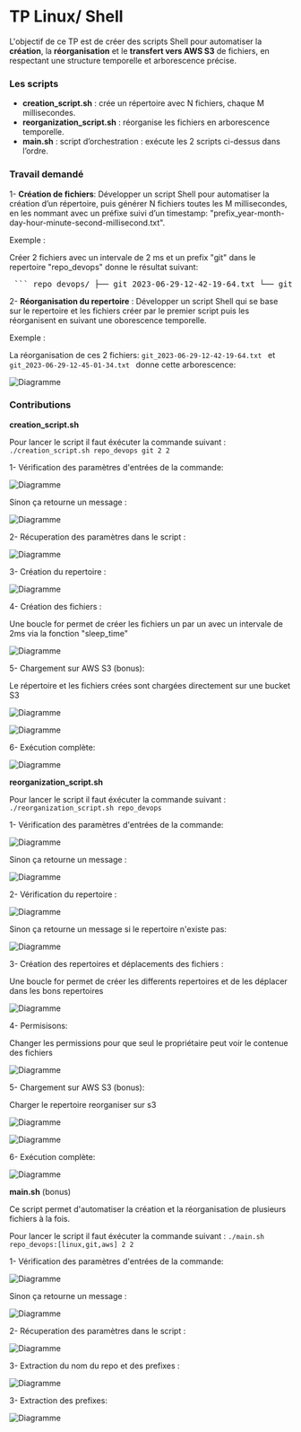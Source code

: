 # TP Linux/ Shell


L'objectif de ce TP est de créer des scripts Shell pour automatiser la **création**, la **réorganisation** et le **transfert vers AWS S3** de fichiers, en respectant une structure temporelle et arborescence précise.

### Les scripts

- **creation_script.sh** : crée un répertoire avec N fichiers, chaque M millisecondes.
- **reorganization_script.sh** : réorganise les fichiers en arborescence temporelle.
- **main.sh** : script d’orchestration : exécute les 2 scripts ci-dessus dans l’ordre.


### Travail demandé

 1- **Création de fichiers**: Développer un script Shell pour automatiser la création d’un répertoire, puis générer N fichiers toutes les M millisecondes, en les nommant avec un préfixe suivi d’un timestamp: "prefix_year-month-day-hour-minute-second-millisecond.txt".

 Exemple : 
 
 Créer 2 fichiers avec un intervale de 2 ms et un prefix "git" dans le repertoire "repo_devops" donne le résultat suivant:
 
 <pre> ``` repo_devops/ ├── git_2023-06-29-12-42-19-64.txt └── git_2023-06-29-12-45-01-34.txt ``` </pre>

 2- **Réorganisation du repertoire** : Développer un script Shell qui se base sur le repertoire et les fichiers créer par le premier script puis les réorganisent en suivant une oborescence temporelle.

 Exemple : 
 
 La réorganisation de ces 2 fichiers:  `git_2023-06-29-12-42-19-64.txt ` et  `git_2023-06-29-12-45-01-34.txt ` donne cette arborescence:

 ![Diagramme](images/arborescence.png)


### Contributions

**creation_script.sh**

Pour lancer le script il faut éxécuter la commande suivant : ```./creation_script.sh repo_devops git 2 2```

1- Vérification des paramètres  d'entrées de la commande:

 ![Diagramme](images/check.png)

 Sinon ça retourne un message :

 ![Diagramme](images/log_1.png)

 2- Récuperation des paramètres dans le script :

 ![Diagramme](images/params.png)

 3- Création du repertoire :

 ![Diagramme](images/repo.png)

  4- Création des fichiers :

  Une boucle for permet de créer les fichiers un par un avec un intervale de 2ms via la fonction "sleep_time"

 ![Diagramme](images/file_1.png)

 5- Chargement sur AWS S3 (bonus):

 Le répertoire et les fichiers crées sont chargées directement sur une bucket S3

 ![Diagramme](images/aws_1.png)

 ![Diagramme](images/aws_2.png)

 6- Exécution complète:

 ![Diagramme](images/execut_1.png)

 **reorganization_script.sh**

 Pour lancer le script il faut éxécuter la commande suivant : ```./reorganization_script.sh repo_devops```

 1- Vérification des paramètres  d'entrées de la commande:

 ![Diagramme](images/check_2.png)

 Sinon ça retourne un message :

 ![Diagramme](images/log_2.png)

 2- Vérification du repertoire :

 ![Diagramme](images/check_3.png)

 Sinon ça retourne un message si le repertoire n'existe pas:

 ![Diagramme](images/log_3.png)

 3- Création des repertoires et déplacements des fichiers :

  Une boucle for permet de créer les differents repertoires et de les déplacer dans les bons repertoires

 ![Diagramme](images/file_2.png)

 4- Permisisons:

 Changer les permissions pour que seul le propriétaire peut voir le contenue des fichiers

 ![Diagramme](images/permission.png)

  5- Chargement sur AWS S3 (bonus):

 Charger le repertoire reorganiser sur s3

 ![Diagramme](images/aws_3.png)

 ![Diagramme](images/aws_4.png)

  6- Exécution complète:

 ![Diagramme](images/execut_2.png)

 **main.sh** (bonus)

 Ce script permet d'automatiser la création et la réorganisation de plusieurs fichiers à la fois.

  Pour lancer le script il faut éxécuter la commande suivant : ```./main.sh repo_devops:[linux,git,aws] 2 2```

 1- Vérification des paramètres  d'entrées de la commande:

 ![Diagramme](images/check_4.png)

 Sinon ça retourne un message :

 ![Diagramme](images/log_4.png)

  2- Récuperation des paramètres dans le script :

 ![Diagramme](images/params_2.png)

 3- Extraction du nom du repo et des prefixes :

 ![Diagramme](images/repo_2.png)

 3- Extraction des prefixes:

 ![Diagramme](images/prefix.png)
